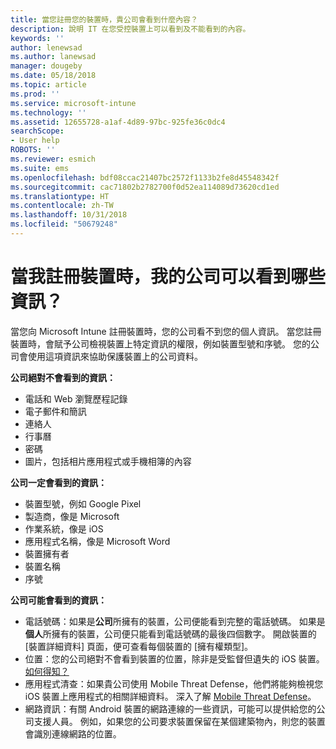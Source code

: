 ```yaml
---
title: 當您註冊您的裝置時，貴公司會看到什麼內容？
description: 說明 IT 在您受控裝置上可以看到及不能看到的內容。
keywords: ''
author: lenewsad
ms.author: lanewsad
manager: dougeby
ms.date: 05/18/2018
ms.topic: article
ms.prod: ''
ms.service: microsoft-intune
ms.technology: ''
ms.assetid: 12655728-a1af-4d89-97bc-925fe36c0dc4
searchScope:
- User help
ROBOTS: ''
ms.reviewer: esmich
ms.suite: ems
ms.openlocfilehash: bdf08ccac21407bc2572f1133b2fe8d45548342f
ms.sourcegitcommit: cac71802b2782700f0d52ea114089d73620cd1ed
ms.translationtype: HT
ms.contentlocale: zh-TW
ms.lasthandoff: 10/31/2018
ms.locfileid: "50679248"
---
```

# <a name="what-information-can-my-company-see-when-i-enroll-my-device"></a>當我註冊裝置時，我的公司可以看到哪些資訊？

當您向 Microsoft Intune 註冊裝置時，您的公司看不到您的個人資訊。 當您註冊裝置時，會賦予公司檢視裝置上特定資訊的權限，例如裝置型號和序號。 您的公司會使用這項資訊來協助保護裝置上的公司資料。

**公司絕對不會看到的資訊：**

- 電話和 Web 瀏覽歷程記錄
- 電子郵件和簡訊
- 連絡人
- 行事曆
-   密碼
- 圖片，包括相片應用程式或手機相簿的內容

**公司一定會看到的資訊：**

- 裝置型號，例如 Google Pixel
- 製造商，像是 Microsoft
- 作業系統，像是 iOS
- 應用程式名稱，像是 Microsoft Word
- 裝置擁有者
- 裝置名稱
- 序號

**公司可能會看到的資訊：**

-  電話號碼：如果是**公司**所擁有的裝置，公司便能看到完整的電話號碼。 如果是**個人**所擁有的裝置，公司便只能看到電話號碼的最後四個數字。 開啟裝置的 [裝置詳細資料] 頁面，便可查看每個裝置的 [擁有權類型]。
-  位置：您的公司絕對不會看到裝置的位置，除非是受監督但遺失的 iOS 裝置。 [如何得知？](https://go.microsoft.com/fwlink/?linkid=853816)
- 應用程式清查：如果貴公司使用 Mobile Threat Defense，他們將能夠檢視您 iOS 裝置上應用程式的相關詳細資料。 深入了解 [Mobile Threat Defense](you-are-prompted-to-install-mtd-ios.md)。
- 網路資訊：有關 Android 裝置的網路連線的一些資訊，可能可以提供給您的公司支援人員。 例如，如果您的公司要求裝置保留在某個建築物內，則您的裝置會識別連線網路的位置。 
